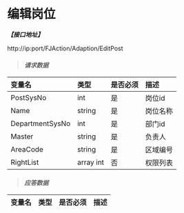 # 编辑岗位

_**【接口地址】**_

http://ip:port/FJAction/Adaption/EditPost

> #### _请求数据_

| 变量名 | 类型 | 是否必须 | 描述 |
| :--- | :--- | :--- | :--- |
| PostSysNo | int | 是 | 岗位id |
| Name | string | 是 | 岗位名称 |
| DepartmentSysNo | int | 是 | 部门id |
| Master | string | 是 | 负责人 |
| AreaCode | string | 是 | 区域编号 |
| RightList | array int | 否 | 权限列表 |

> #### _应答数据_

| 变量名 | 类型 | 是否必须 | 描述 |
| :--- | :--- | :--- | :--- |








